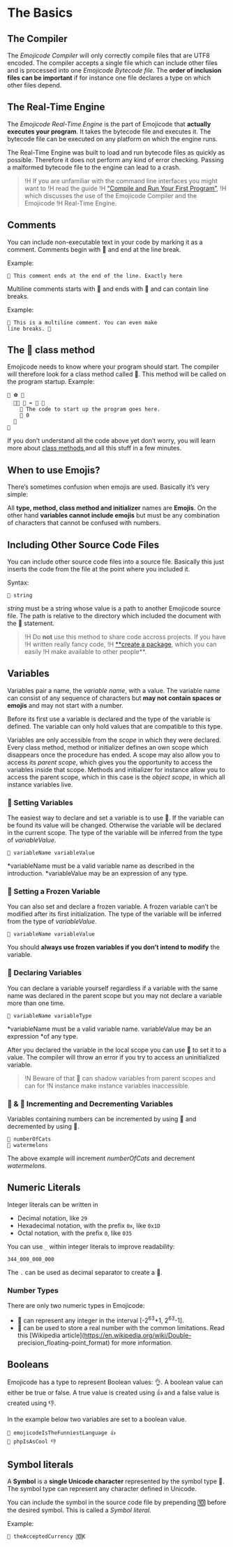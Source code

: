 # The Basics

## The Compiler

The *Emojicode Compiler* will only correctly compile files that are UTF8
encoded. The compiler accepts a single file which can include other files
and is processed into one *Emojicode Bytecode file*. The **order of inclusion
files can be important** if for instance one file declares a type on which other
files depend.

## The Real-Time Engine

The *Emojicode Real-Time Engine* is the part of Emojicode that **actually
executes your program**. It takes the bytecode file and executes it. The
bytecode file can be executed on any platform on which the engine runs.

The Real-Time Engine was built to load and run bytecode files as quickly as
possible. Therefore it does not perform any kind of error checking. Passing a
malformed bytecode file to the engine can lead to a crash.

>!H If you are unfamiliar with the command line interfaces you might want to
>!H read the guide
>!H [“Compile and Run Your First Program”](../guides/compile-and-run.html),
>!H which discusses the use of the Emojicode Compiler and the Emojicode
>!H Real-Time Engine.

## Comments

You can include non-executable text in your code by marking it as a comment.
Comments begin with 👴 and end at the line break.

Example:

    👴 This comment ends at the end of the line. Exactly here

Multiline comments starts with 👵 and ends with 👵 and can contain line breaks.

Example:

    👵 This is a multiline comment. You can even make
    line breaks. 👵

## The 🏁 class method

Emojicode needs to know where your program should start. The compiler will
therefore look for a class method called 🏁. This method will be  called on the
program startup. Example:

    🐇 ⚽️ 🍇
      🐇🐖 🏁 ➡️ 🚂 🍇
        👴 The code to start up the program goes here.
        🍎 0
      🍉
    🍉

If you don’t understand all the code above yet don’t worry, you will learn more
about [class methods ](classes.html#class-methods) and all this stuff in a few
minutes.

## When to use Emojis?

There’s sometimes confusion when emojis are used. Basically it’s very simple:

All **type, method, class method and initializer** names are **Emojis**. On the
other hand **variables cannot include emojis** but must be any combination of
characters that cannot be confused with numbers.

## Including Other Source Code Files

You can include other source code files into a source file. Basically this
just inserts the code from the file at the point where you included it.

Syntax:

```
📜 string
```

*string* must be a string whose value is a path to another Emojicode source
file. The path is relative to the directory which included the document with the
📜 statement.

>!H Do **not** use this method to share code accross projects. If you have
>!H written really fancy code,
>!H [**create a package](/docs/reference/packages.html), which you can easily
>!H make available to other people**.

## Variables

Variables pair a name, the *variable name*, with a value. The variable name can
consist of any sequence of characters but **may not contain spaces or emojis**
and may not start with a number.

Before its first use a variable is declared and the type of the variable is
defined. The variable can only hold values that are compatible to this type.

Variables are only accessible from the *scope* in which they were declared.
Every class method, method or initializer defines an own scope which disappears
once the procedure has ended. A scope may also allow you to access its *parent
scope*, which gives you the opportunity to access the variables inside that
scope. Methods and initializer for instance allow you to access the parent
scope, which in this case is the *object scope*, in which all instance variables
live.

### 🍮 Setting Variables

The easiest way to declare and set a variable is to use 🍮. If the variable can
be found its value will be changed. Otherwise the variable will be declared in
the current scope. The type of the variable will be inferred from the type of
*variableValue*.

	🍮 variableName variableValue

*variableName must be a valid variable name as described in the introduction.
*variableValue may be an expression of any type.

### 🍦 Setting a Frozen Variable

You can also set and declare a frozen variable. A frozen variable can’t be
modified after its first initialization. The type of the variable will be
inferred from the type of *variableValue*.

	🍦 variableName variableValue

You should **always use frozen variables if you don’t intend to modify** the
variable.

### 🍰 Declaring Variables

You can declare a variable yourself regardless if a variable with the same name
was declared in the parent scope but you may not declare a variable more than
one time.

	🍰 variableName variableType

*variableName must be a valid variable name. variableValue may be an expression
*of any type.

After you declared the variable in the local scope you can use 🍮 to set it to a
value. The compiler will throw an error if you try to access an uninitialized
variable.

>!N Beware of that 🍰 can shadow variables from parent scopes and can for
>!N instance make instance variables inaccessible.

### 🍫 & 🍳 Incrementing and Decrementing Variables

Variables containing numbers can be incremented by using 🍫 and decremented by
using 🍳.

	🍫 numberOfCats
	🍳 watermelons

The above example will increment *numberOfCats* and decrement *watermelons*.


## Numeric Literals

Integer literals can be written in

- Decimal notation, like `29`
- Hexadecimal notation, with the prefix `0x`, like `0x1D`
- Octal notation, with the prefix `0`, like `035`

You can use `_` within integer literals to improve readability:

    344_000_000_000

The `.` can be used as decimal separator to create a 🚀.

### Number Types

There are only two numeric types in Emojicode:

- 🚂 can represent any integer in the interval [-2<sup>63</sup>+1,
2<sup>63</sup>-1].
- 🚀 can be used to store a real number with the common
limitations. Read this [Wikipedia article](https://en.wikipedia.org/wiki/Double-
precision_floating-point_format) for more information.

## Booleans

Emojicode has a type to represent Boolean values: 👌. A boolean value can either
be true or false. A true value is created using 👍 and a false value is created
using 👎.

In the example below two variables are set to a boolean value.

    🍦 emojicodeIsTheFunniestLanguage 👍
    🍦 phpIsAsCool 👎

## Symbol literals

A **Symbol** is a **single Unicode character** represented by the symbol type 🔣.
The symbol type can represent any character defined in Unicode.

You can include the symbol in the source code file by prepending 🔟 before the
desired symbol. This is called a *Symbol literal*.

Example:

    🍦 theAcceptedCurrency 🔟€
